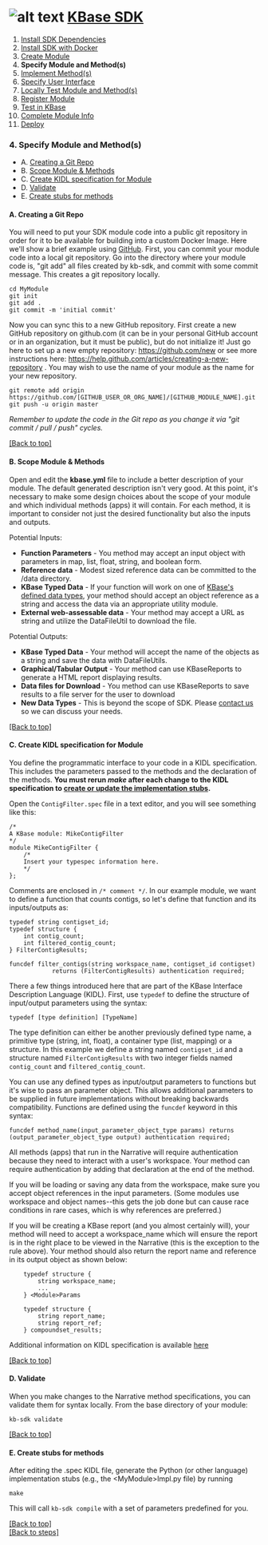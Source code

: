 # <A NAME="top"></A>![alt text](https://avatars2.githubusercontent.com/u/1263946?v=3&s=84 "KBase") [KBase SDK](../README.md)

1. [Install SDK Dependencies](kb_sdk_dependencies.md)
2. [Install SDK with Docker](kb_sdk_dockerized_install.md)
3. [Create Module](kb_sdk_create_module.md)
4. **Specify Module and Method(s)**
5. [Implement Method(s)](kb_sdk_impl_methods.md)
6. [Specify User Interface](kb_sdk_make_ui.md)
7. [Locally Test Module and Method(s)](kb_sdk_local_test_module.md)
8. [Register Module](kb_sdk_register_module.md)
9. [Test in KBase](kb_sdk_test_in_kbase.md)
10. [Complete Module Info](kb_sdk_complete_module_info.md)
11. [Deploy](kb_sdk_deploy.md)


### 4. Specify Module and Method(s)

- A. [Creating a Git Repo](#create-repo)
- B. [Scope Module & Methods](#scope-module)
- C. [Create KIDL specification for Module](#kidl-spec)
- D. [Validate](#validate)
- E. [Create stubs for methods](#stubs)

#### <A NAME="create-repo"></A>A. Creating a Git Repo

You will need to put your SDK module code into a public git repository in order for it to be available for building into a custom Docker Image.  Here we'll show a brief example using [GitHub](http://github.com).  First, you can commit your module code into a local git repository. Go into the directory where your module code is, "git add" all files created by kb-sdk, and commit with some commit message. This creates a git repository locally.

    cd MyModule
    git init
    git add .
    git commit -m 'initial commit'

Now you can sync this to a new GitHub repository. First create a new GitHub repository on github.com
(it can be in your personal GitHub account or in an organization, but it must be public),
but do not initialize it! Just go here to set up a new empty repository: https://github.com/new or see more
instructions here: https://help.github.com/articles/creating-a-new-repository .  You may wish to
use the name of your module as the name for your new repository.

    git remote add origin https://github.com/[GITHUB_USER_OR_ORG_NAME]/[GITHUB_MODULE_NAME].git
    git push -u origin master

*Remember to update the code in the Git repo as you change it via "git commit / pull / push" cycles.*

[\[Back to top\]](#top)


#### <A NAME="scope-module"></A>B. Scope Module & Methods

Open and edit the **kbase.yml** file to include a better description of your module. The default generated description 
isn't very good. At this point, it's necessary to make some design choices about the scope of your module and which 
individual methods (apps) it will contain. For each method, it is important to consider not just the desired functionality but 
also the inputs and outputs.

Potential Inputs:
* **Function Parameters** - You method may accept an input object with parameters in map, list, float, string, and 
boolean form.
* **Reference data** - Modest sized reference data can be committed to the /data directory.
* **KBase Typed Data** - If your function will work on one of [KBase's defined data types](https://narrative.kbase.us/#catalog/datatypes),
your method should accept an object reference as a string and access the data via an appropriate utility module.
* **External web-assessable data** - Your method may accept a URL as string and utilize the DataFileUtil to download the
file.

Potential Outputs:
* **KBase Typed Data** - Your method will accept the name of the objects as a string and save the data with DataFileUtils.
* **Graphical/Tabular Output** - Your method can use KBaseReports to generate a HTML report displaying results.
* **Data files for Download** - You method can use KBaseReports to save results to a file server for the user to download
* **New Data Types** - This is beyond the scope of SDK. Please <a href="http://kbase.us/contact-us">contact us</a>
so we can discuss your needs. 

[\[Back to top\]](#top)


#### <A NAME="kidl-spec"></A>C. Create KIDL specification for Module

You  define the programmatic interface to your code in a KIDL specification. This includes the parameters passed 
to the methods and the declaration of the methods.  **You must rerun *make* after each change to the KIDL specification 
to [create or update the implementation stubs](#stubs).**

Open the `ContigFilter.spec` file in a text editor, and you will see something like this:

    /*
    A KBase module: MikeContigFilter
    */
    module MikeContigFilter {
        /*
        Insert your typespec information here.
        */
    };

Comments are enclosed in `/* comment */`.  In our example module, we want to define a function that counts contigs, so let's 
define that function and its inputs/outputs as:

    typedef string contigset_id;
    typedef structure {
        int contig_count;
        int filtered_contig_count;
    } FilterContigResults;

    funcdef filter_contigs(string workspace_name, contigset_id contigset)
                returns (FilterContigResults) authentication required;

There a few things introduced here that are part of the KBase Interface Description Language (KIDL).  First, use 
`typedef` to define the structure of input/output parameters using the syntax:

    typedef [type definition] [TypeName]

The type definition can either be another previously defined type name, a primitive type (string, int, float), a 
container type (list, mapping) or a structure.  In this example we define a string named `contigset_id` and a structure 
named `FilterContigResults` with two integer fields named `contig_count` and `filtered_contig_count`.

You can use any defined types as input/output parameters to functions but it's wise to pass an parameter object. This
allows additional parameters to be supplied in future implementations without breaking backwards compatibility. Functions 
are defined using the `funcdef` keyword in this syntax:

    funcdef method_name(input_parameter_object_type params) returns (output_parameter_object_type output) authentication required;

All methods (apps) that run in the Narrative will require authentication because they need to interact with a user's workspace.
Your method can require authentication by adding that declaration at the end of the method.

If you will be loading or saving any data from the workspace, make sure you accept object references in the input parameters.
(Some modules use workspace and object names--this gets the job done but can cause race conditions in rare 
cases, which is why references are preferred.)

If you will be creating a KBase report (and you almost certainly will), your method will need to accept a workspace_name which
will ensure the report is in the right place to be viewed in the Narrative (this is the exception to the rule above). Your 
method should also return the report name and reference in its output object as shown below:

```
    typedef structure {
    	string workspace_name;
    	...
    } <Module>Params
    
    typedef structure {
        string report_name;
        string report_ref;
    } compoundset_results;
```

Additional information on KIDL specification is available [here](KIDL_Specification.md)

[\[Back to top\]](#top)


#### <A NAME="validate"></A>D. Validate

When you make changes to the Narrative method specifications, you can validate them for syntax locally.  From the base 
directory of your module:

    kb-sdk validate

[\[Back to top\]](#top)


#### <A NAME="stubs"></A>E. Create stubs for methods

After editing the <MyModule>.spec KIDL file, generate the Python (or other language) implementation stubs (e.g., the 
\<MyModule\>Impl.py file) by running

    make

This will call `kb-sdk compile` with a set of parameters predefined for you.

[\[Back to top\]](#top)<br>
[\[Back to steps\]](../README.md#steps)
